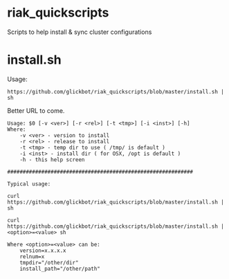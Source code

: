 riak_quickscripts
=================

Scripts to help install & sync cluster configurations

install.sh
==========
Usage:

    https://github.com/glickbot/riak_quickscripts/blob/master/install.sh | sh

Better URL to come.

    Usage: $0 [-v <ver>] [-r <rel>] [-t <tmp>] [-i <inst>] [-h]
    Where:
        -v <ver> - version to install
        -r <rel> - release to install
        -t <tmp> - temp dir to use ( /tmp/ is default )
        -i <inst> - install dir ( for OSX, /opt is default )
        -h - this help screen

    ############################################################

    Typical usage:

    curl https://github.com/glickbot/riak_quickscripts/blob/master/install.sh | sh

    curl https://github.com/glickbot/riak_quickscripts/blob/master/install.sh | <option>=<value> sh
    
    Where <option>=<value> can be:
        version=x.x.x.x
        relnum=x
        tmpdir="/other/dir"
        install_path="/other/path"
